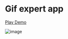 # Gif expert app

<a href="https://imrlopezag.github.io/Gif-expert-app">Play Demo</a>


![image](https://user-images.githubusercontent.com/88790737/209253889-82eab51b-c097-4f2b-acac-7b5bb2338b09.png)
